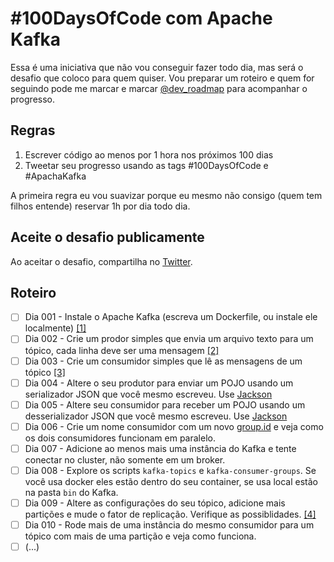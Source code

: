 # #100DaysOfCode com Apache Kafka

Essa é uma iniciativa que não vou conseguir fazer todo dia, mas será o desafio que coloco para quem quiser. Vou preparar um roteiro e quem for seguindo pode me marcar e marcar [@dev_roadmap](https://twitter.com/dev_roadmap/) para acompanhar o progresso. 

## Regras

1. Escrever código ao menos por 1 hora nos próximos 100 dias
2. Tweetar seu progresso usando as tags #100DaysOfCode e #ApachaKafka

A primeira regra eu vou suavizar porque eu mesmo não consigo (quem tem filhos entende) reservar 1h por dia todo dia.

## Aceite o desafio publicamente

Ao aceitar o desafio, compartilha no [Twitter](https://twitter.com/intent/tweet?text=Aceitei%20o%20desafio%20de%20participar%20do%20%23100DaysOfCode%20com%20%23ApacheKafka%20iniciando%20hoje%21%20Me%20segue%20a%C3%AD%20pra%20aprender...%20%20Oi%20%40vepo%20e%20%40dev_roadmap&url=https://github.com/vepo/kafka-100-days&hashtags=100DaysOfCode,ApacheKafka).

## Roteiro

- [ ] Dia 001 - Instale o Apache Kafka (escreva um Dockerfile, ou instale ele localmente) [[1]](https://vepo.github.io/posts/rodando-o-apache-kafka-localmente)
- [ ] Dia 002 - Crie um prodor simples que envia um arquivo texto para um tópico, cada linha deve ser uma mensagem [[2]](https://vepo.github.io/posts/enviando-mensagens)
- [ ] Dia 003 - Crie um consumidor simples que lê as mensagens de um tópico [[3]](https://vepo.github.io/posts/recebendo-mensagens)
- [ ] Dia 004 - Altere o seu produtor para enviar um POJO usando um serializador JSON que você mesmo escreveu. Use [Jackson](https://www.devmedia.com.br/introducao-ao-jackson-objectmapper/43174)
- [ ] Dia 005 - Altere seu consumidor para receber um POJO usando um desserializador JSON que você mesmo escreveu. Use [Jackson](https://www.devmedia.com.br/introducao-ao-jackson-objectmapper/43174)
- [ ] Dia 006 - Crie um nome consumidor com um novo [group.id](https://kafka.apache.org/documentation/#consumerconfigs_group.id) e veja como os dois consumidores funcionam em paralelo.
- [ ] Dia 007 - Adicione ao menos mais uma instância do Kafka e tente conectar no cluster, não somente em um broker. 
- [ ] Dia 008 - Explore os scripts `kafka-topics` e `kafka-consumer-groups`. Se você usa docker eles estão dentro do seu container, se usa local estão na pasta `bin` do Kafka.
- [ ] Dia 009 - Altere as configurações do seu tópico, adicione mais partições e mude o fator de replicação. Verifique as possiblidades. [[4]](https://vepo.github.io/posts/anatomia-de-um-topico)
- [ ] Dia 010 - Rode mais de uma instância do mesmo consumidor para um tópico com mais de uma partição e veja como funciona.
- [ ] (...)
